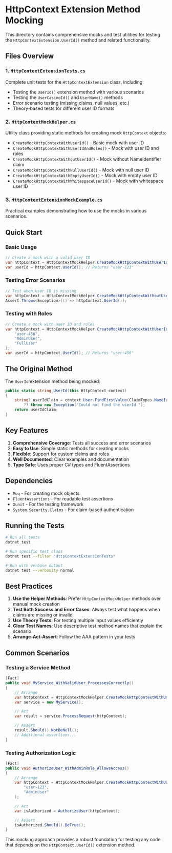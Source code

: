 # HttpContext Extension Method Mocking

This directory contains comprehensive mocks and test utilities for testing the `HttpContextExtension.UserId()` method and related functionality.

## Files Overview

### 1. `HttpContextExtensionTests.cs`
Complete unit tests for the `HttpContextExtension` class, including:
- Testing the `UserId()` extension method with various scenarios
- Testing the `UserCasimoId()` and `UserName()` methods
- Error scenario testing (missing claims, null values, etc.)
- Theory-based tests for different user ID formats

### 2. `HttpContextMockHelper.cs`
Utility class providing static methods for creating mock `HttpContext` objects:
- `CreateMockHttpContextWithUserId()` - Basic mock with user ID
- `CreateMockHttpContextWithUserIdAndRoles()` - Mock with user ID and roles
- `CreateMockHttpContextWithoutUserId()` - Mock without NameIdentifier claim
- `CreateMockHttpContextWithNullUserId()` - Mock with null user ID
- `CreateMockHttpContextWithEmptyUserId()` - Mock with empty user ID
- `CreateMockHttpContextWithWhitespaceUserId()` - Mock with whitespace user ID

### 3. `HttpContextExtensionMockExample.cs`
Practical examples demonstrating how to use the mocks in various scenarios.

## Quick Start

### Basic Usage

```csharp
// Create a mock with a valid user ID
var httpContext = HttpContextMockHelper.CreateMockHttpContextWithUserId("user-123");
var userId = httpContext.UserId(); // Returns "user-123"
```

### Testing Error Scenarios

```csharp
// Test when user ID is missing
var httpContext = HttpContextMockHelper.CreateMockHttpContextWithoutUserId();
Assert.Throws<Exception>(() => httpContext.UserId());
```

### Testing with Roles

```csharp
// Create a mock with user ID and roles
var httpContext = HttpContextMockHelper.CreateMockHttpContextWithUserIdAndRoles(
    "user-456", 
    "AdminUser", 
    "FullUser"
);
var userId = httpContext.UserId(); // Returns "user-456"
```

## The Original Method

The `UserId` extension method being mocked:

```csharp
public static string UserId(this HttpContext context)
{
    string? userIdClaim = context.User.FindFirstValue(ClaimTypes.NameIdentifier) 
        ?? throw new Exception("Could not find the userId ");
    return userIdClaim;
}
```

## Key Features

1. **Comprehensive Coverage**: Tests all success and error scenarios
2. **Easy to Use**: Simple static methods for creating mocks
3. **Flexible**: Support for custom claims and roles
4. **Well Documented**: Clear examples and documentation
5. **Type Safe**: Uses proper C# types and FluentAssertions

## Dependencies

- `Moq` - For creating mock objects
- `FluentAssertions` - For readable test assertions
- `Xunit` - For the testing framework
- `System.Security.Claims` - For claim-based authentication

## Running the Tests

```bash
# Run all tests
dotnet test

# Run specific test class
dotnet test --filter "HttpContextExtensionTests"

# Run with verbose output
dotnet test --verbosity normal
```

## Best Practices

1. **Use the Helper Methods**: Prefer `HttpContextMockHelper` methods over manual mock creation
2. **Test Both Success and Error Cases**: Always test what happens when claims are missing or invalid
3. **Use Theory Tests**: For testing multiple input values efficiently
4. **Clear Test Names**: Use descriptive test method names that explain the scenario
5. **Arrange-Act-Assert**: Follow the AAA pattern in your tests

## Common Scenarios

### Testing a Service Method

```csharp
[Fact]
public void MyService_WithValidUser_ProcessesCorrectly()
{
    // Arrange
    var httpContext = HttpContextMockHelper.CreateMockHttpContextWithUserId("user-123");
    var service = new MyService();

    // Act
    var result = service.ProcessRequest(httpContext);

    // Assert
    result.Should().NotBeNull();
    // Additional assertions...
}
```

### Testing Authorization Logic

```csharp
[Fact]
public void AuthorizeUser_WithAdminRole_AllowsAccess()
{
    // Arrange
    var httpContext = HttpContextMockHelper.CreateMockHttpContextWithUserIdAndRoles(
        "user-123", 
        "AdminUser"
    );

    // Act
    var isAuthorized = AuthorizeUser(httpContext);

    // Assert
    isAuthorized.Should().BeTrue();
}
```

This mocking approach provides a robust foundation for testing any code that depends on the `HttpContext.UserId()` extension method.
